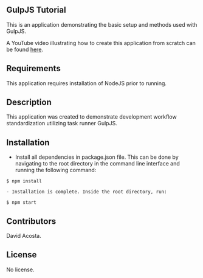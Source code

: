 ## GulpJS Tutorial

This is an application demonstrating the basic setup and methods used with GulpJS.

A YouTube video illustrating how to create this application from scratch can be found [here](https://www.youtube.com/playlist?list=PL3vQyqzqjZ637sWpKvniMCxdqZhnMJC1d).

## Requirements

This application requires installation of NodeJS prior to running.

## Description

This application was created to demonstrate development workflow standardization utilizing task runner GulpJS.

## Installation

- Install all dependencies in package.json file. This can be done by navigating to the root directory in the command line interface and running the following command:

```
$ npm install
```

```
- Installation is complete. Inside the root directory, run:
```

```
$ npm start
```

## Contributors

David Acosta.

## License

No license.
